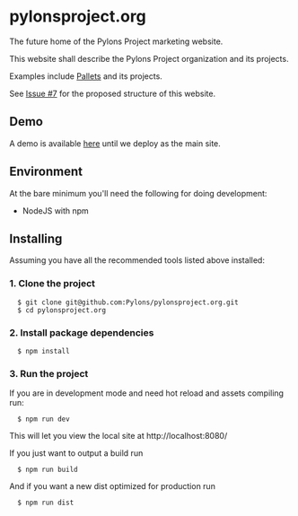 # pylonsproject.org
The future home of the Pylons Project marketing website.

This website shall describe the Pylons Project organization and its projects.

Examples include [Pallets](https://www.palletsprojects.com/) and its projects.

See [Issue #7](https://github.com/Pylons/pylonsproject.org/issues/7) for the proposed structure of this website.

## Demo

A demo is available [here](http://upcoming.pylonsproject.org/) until we deploy as the main site.

## Environment

At the bare minimum you'll need the following for doing development:

- NodeJS with npm

## Installing

Assuming you have all the recommended tools listed above installed:

### 1. Clone the project
```
  $ git clone git@github.com:Pylons/pylonsproject.org.git
  $ cd pylonsproject.org
```

### 2. Install package dependencies
```
  $ npm install
```

### 3. Run the project

If you are in development mode and need hot reload and assets compiling run:
```
  $ npm run dev
```

This will let you view the local site at http://localhost:8080/

If you just want to output a build run
```
  $ npm run build
```

And if you want a new dist optimized for production run
```
  $ npm run dist
```
